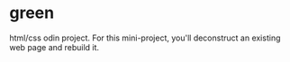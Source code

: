 # green
html/css odin project.
For this mini-project, you'll deconstruct an existing web page and rebuild it. 
